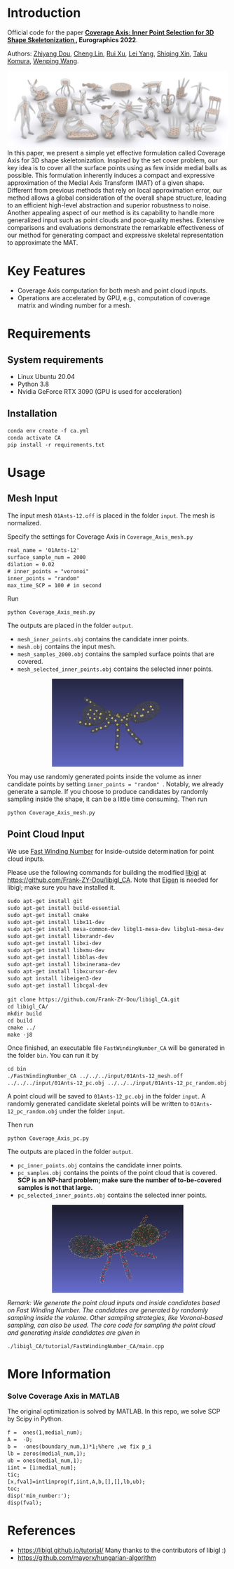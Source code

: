 # Introduction
Official code for the paper **[Coverage Axis: Inner Point Selection for 3D Shape Skeletonization
](https://arxiv.org/abs/2110.00965), Eurographics 2022**.

Authors: [Zhiyang Dou](https://frank-zy-dou.github.io/), 
[Cheng Lin](https://clinplayer.github.io/), 
[Rui Xu](https://xrvitd.github.io/index.html), 
[Lei Yang](https://www.linkedin.cn/incareer/in/lei-yang-842052119),
[Shiqing Xin](http://irc.cs.sdu.edu.cn/~shiqing/index.html),
[Taku Komura](https://i.cs.hku.hk/~taku/), 
[Wenping Wang](https://engineering.tamu.edu/cse/profiles/Wang-Wenping.html).

![teasar](./assets/fig_teaser.jpg)
In this paper, we present a simple yet effective formulation called Coverage Axis for 3D shape skeletonization. Inspired by the set cover problem, our key idea is to cover all the surface points using as few inside medial balls as possible. This formulation inherently induces a compact and expressive approximation of the Medial Axis Transform (MAT) of a given shape. Different from previous methods that rely on local approximation error, our method allows a global consideration of the overall shape structure, leading to an efficient high-level abstraction and superior robustness to noise. Another appealing aspect of our method is its capability to handle more generalized input such as point clouds and poor-quality meshes. Extensive comparisons and evaluations demonstrate the remarkable effectiveness of our method for generating compact and expressive skeletal representation to approximate the MAT.

# Key Features

- Coverage Axis computation for both mesh and point cloud inputs.
- Operations are accelerated by GPU, e.g., computation of coverage matrix and winding number for a mesh.


# Requirements
## System requirements
- Linux Ubuntu 20.04
- Python 3.8
- Nvidia GeForce RTX 3090 (GPU is used for acceleration)
## Installation

```angular2html
conda env create -f ca.yml
conda activate CA
pip install -r requirements.txt
```

# Usage


## Mesh Input
The input mesh `01Ants-12.off` is placed in the folder `input`. The mesh is normalized.

Specify the settings for Coverage Axis in ```Coverage_Axis_mesh.py```
```angular2html
real_name = '01Ants-12'
surface_sample_num = 2000
dilation = 0.02
# inner_points = "voronoi"
inner_points = "random"
max_time_SCP = 100 # in second
```
Run
```angular2html
python Coverage_Axis_mesh.py
```
The outputs are placed in the folder `output`.
- `mesh_inner_points.obj` contains the candidate inner points.
- `mesh.obj` contains the input mesh.
- `mesh_samples_2000.obj` contains the sampled surface points that are covered.
- `mesh_selected_inner_points.obj` contains the selected inner points.

<p align="center">
<img src="./assets/fig_results_mesh.png" 
        alt="Picture" 
        width="300" 
        height="200" 
        style="display: block; margin: 0 auto" />
</p>

You may use randomly generated points inside the volume as inner candidate points by setting `inner_points = "random"
`. Notably, we already generate a sample. If you choose to produce candidates by randomly sampling inside the shape, it can be a little time consuming.
Then run
```angular2html
python Coverage_Axis_mesh.py
```

## Point Cloud Input

We use [Fast Winding Number](https://www.dgp.toronto.edu/projects/fast-winding-numbers/) for Inside-outside determination for point cloud inputs.

Please use the following commands for building the modified [libigl](https://libigl.github.io/tutorial/) at https://github.com/Frank-ZY-Dou/libigl_CA. Note that [Eigen](http://eigen.tuxfamily.org/index.php?title=Main_Page#Download) is needed for libigl; make sure you have installed it.

```angular2html
sudo apt-get install git
sudo apt-get install build-essential
sudo apt-get install cmake
sudo apt-get install libx11-dev
sudo apt-get install mesa-common-dev libgl1-mesa-dev libglu1-mesa-dev
sudo apt-get install libxrandr-dev
sudo apt-get install libxi-dev
sudo apt-get install libxmu-dev
sudo apt-get install libblas-dev
sudo apt-get install libxinerama-dev
sudo apt-get install libxcursor-dev
sudo apt install libeigen3-dev
sudo apt-get install libcgal-dev

git clone https://github.com/Frank-ZY-Dou/libigl_CA.git
cd libigl_CA/
mkdir build
cd build
cmake ../
make -j8
```
Once finished, an executable file `FastWindingNumber_CA` will be generated in the folder `bin`. You can run it by
```
cd bin
./FastWindingNumber_CA ../../../input/01Ants-12_mesh.off ../../../input/01Ants-12_pc.obj ../../../input/01Ants-12_pc_random.obj
```

A point cloud will be saved to `01Ants-12_pc.obj` in the folder `input`. A randomly generated candidate skeletal points will be written to `01Ants-12_pc_random.obj` under the folder `input`. 

Then run
```angular2html
python Coverage_Axis_pc.py
```

The outputs are placed in the folder `output`.
- `pc_inner_points.obj` contains the candidate inner points.
- `pc_samples.obj` contains the points of the point cloud that is covered. **SCP is an NP-hard problem; make sure the number of to-be-covered samples is not that large.** 
- `pc_selected_inner_points.obj` contains the selected inner points.

<p align="center">
<img src="./assets/fig_results_pc.png" 
        alt="Picture" 
        width="300" 
        height="200" 
        style="display: block; margin: 0 auto" />
</p>

*Remark: We generate the point cloud inputs and inside candidates based on Fast Winding Number. The candidates are generated by randomly sampling inside the volume.
Other sampling strategies, like Voronoi-based sampling, can also be used. The core code for sampling the point cloud and generating inside candidates are given in*
```angular2html
./libigl_CA/tutorial/FastWindingNumber_CA/main.cpp
```


# More Information
### Solve Coverage Axis in MATLAB
The original optimization is solved by MATLAB. In this repo, we solve SCP by Scipy in Python.
```angular2html
f =  ones(1,medial_num); 
A =  -D;
b =  -ones(boundary_num,1)*1;%here ,we fix p_i 
lb = zeros(medial_num,1);
ub = ones(medial_num,1);
iint = [1:medial_num];
tic;
[x,fval]=intlinprog(f,iint,A,b,[],[],lb,ub);
toc;
disp('min_number:');
disp(fval);
```
# References
- https://libigl.github.io/tutorial/  Many thanks to the contributors of libigl :)
- https://github.com/mayorx/hungarian-algorithm



